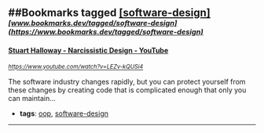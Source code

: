 ##Bookmarks tagged [[software-design]](https://www.bookmarks.dev?q=[software-design])
_<sup><sup>[www.bookmarks.dev/tagged/software-design](https://www.bookmarks.dev/tagged/software-design)</sup></sup>_
---
#### [Stuart Halloway - Narcissistic Design - YouTube](https://www.youtube.com/watch?v=LEZv-kQUSi4)
_<sup>https://www.youtube.com/watch?v=LEZv-kQUSi4</sup>_

The software industry changes rapidly, but you can protect yourself from these changes by creating code that is complicated enough that only you can maintain...
* **tags**: [oop](../tagged/oop.md), [software-design](../tagged/software-design.md)
---
